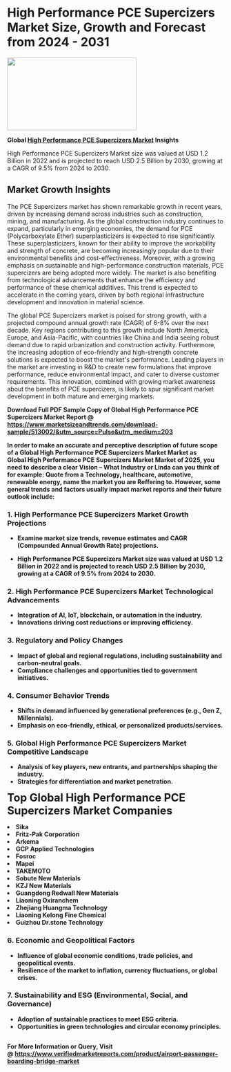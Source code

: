 <H1>High Performance PCE Supercizers Market Size, Growth and Forecast from 2024 - 2031</H1><img class="aligncenter size-medium wp-image-584254" src="https://thirdeyenews.in/wp-content/uploads/2024/09/Global-Market-Research-300x168.jpeg" alt="" width="300" height="168" /><p><strong>Global&nbsp;<a href="https://www.marketsizeandtrends.com/download-sample/513002/&amp;utm_source=Pulse&amp;utm_medium=203">High Performance PCE Supercizers Market</a> Insights</strong></p><p>High Performance PCE Supercizers Market size was valued at USD 1.2 Billion in 2022 and is projected to reach USD 2.5 Billion by 2030, growing at a CAGR of 9.5% from 2024 to 2030.</p><p><h2>Market Growth Insights</h2> <p>The PCE Supercizers market has shown remarkable growth in recent years, driven by increasing demand across industries such as construction, mining, and manufacturing. As the global construction industry continues to expand, particularly in emerging economies, the demand for PCE (Polycarboxylate Ether) superplasticizers is expected to rise significantly. These superplasticizers, known for their ability to improve the workability and strength of concrete, are becoming increasingly popular due to their environmental benefits and cost-effectiveness. Moreover, with a growing emphasis on sustainable and high-performance construction materials, PCE supercizers are being adopted more widely. The market is also benefiting from technological advancements that enhance the efficiency and performance of these chemical additives. This trend is expected to accelerate in the coming years, driven by both regional infrastructure development and innovation in material science.</p> <p><strong></strong></p> <p>The global PCE Supercizers market is poised for strong growth, with a projected compound annual growth rate (CAGR) of 6-8% over the next decade. Key regions contributing to this growth include North America, Europe, and Asia-Pacific, with countries like China and India seeing robust demand due to rapid urbanization and construction activity. Furthermore, the increasing adoption of eco-friendly and high-strength concrete solutions is expected to boost the market's performance. Leading players in the market are investing in R&D to create new formulations that improve performance, reduce environmental impact, and cater to diverse customer requirements. This innovation, combined with growing market awareness about the benefits of PCE supercizers, is likely to spur significant market development in both mature and emerging markets. <p><strong></p><p><span class=""><strong>Download Full PDF Sample Copy of Global High Performance PCE Supercizers Market Report</strong> @ <a href="https://www.marketsizeandtrends.com/download-sample/513002/&amp;utm_source=Pulse&amp;utm_medium=203" target="_blank">https://www.marketsizeandtrends.com/download-sample/513002/&amp;utm_source=Pulse&amp;utm_medium=203</a></span></p><p>In order to make an accurate and perceptive description of future scope of a Global&nbsp;High Performance PCE Supercizers Market Market as Global&nbsp;High Performance PCE Supercizers Market Market of 2025, you need to describe a clear Vision &ndash; What Industry or Linda can you think of for example: Quote from a Technology, healthcare, automotive, renewable energy, name the market you are Reffering to. However, some general trends and factors usually impact market reports and their future outlook include:</p><h3>1.&nbsp;<strong>High Performance PCE Supercizers Market Growth Projections</strong></h3><ul><li>Examine market size trends, revenue estimates and CAGR (Compounded Annual Growth Rate) projections.</li><li><p>High Performance PCE Supercizers Market size was valued at USD 1.2 Billion in 2022 and is projected to reach USD 2.5 Billion by 2030, growing at a CAGR of 9.5% from 2024 to 2030.</p></li></ul><h3>2.&nbsp;<strong>High Performance PCE Supercizers Market Technological Advancements</strong></h3><ul><li>Integration of AI, IoT, blockchain, or automation in the industry.</li><li>Innovations driving cost reductions or improving efficiency.</li></ul><h3>3.&nbsp;<strong>Regulatory and Policy Changes</strong></h3><ul><li>Impact of global and regional regulations, including sustainability and carbon-neutral goals.</li><li>Compliance challenges and opportunities tied to government initiatives.</li></ul><h3>4.&nbsp;<strong>Consumer Behavior Trends</strong></h3><ul><li>Shifts in demand influenced by generational preferences (e.g., Gen Z, Millennials).</li><li>Emphasis on eco-friendly, ethical, or personalized products/services.</li></ul><h3>5.&nbsp;<strong>Global High Performance PCE Supercizers Market Competitive Landscape</strong></h3><ul><li>Analysis of key players, new entrants, and partnerships shaping the industry.</li><li>Strategies for differentiation and market penetration.</li></ul><p data-pm-slice="1 1 []"><span style="color: inherit; font-family: inherit; font-size: 25px;">Top Global High Performance PCE Supercizers Market Companies</span></p><div class="" data-test-id=""><p><li>Sika</li><li> Fritz-Pak Corporation</li><li> Arkema</li><li> GCP Applied Technologies</li><li> Fosroc</li><li> Mapei</li><li> TAKEMOTO</li><li> Sobute New Materials</li><li> KZJ New Materials</li><li> Guangdong Redwall New Materials</li><li> Liaoning Oxiranchem</li><li> Zhejiang Huangma Technology</li><li> Liaoning Kelong Fine Chemical</li><li> Guizhou Dr.stone Technology</li></p></div><h3>6.&nbsp;<strong>Economic and Geopolitical Factors</strong></h3><ul><li>Influence of global economic conditions, trade policies, and geopolitical events.</li><li>Resilience of the market to inflation, currency fluctuations, or global crises.</li></ul><h3>7.&nbsp;<strong>Sustainability and ESG (Environmental, Social, and Governance)</strong></h3><ul><li>Adoption of sustainable practices to meet ESG criteria.</li><li>Opportunities in green technologies and circular economy principles.</li></ul><h2><strong style="font-size: 14px;">For More Information or Query, Visit @&nbsp;</strong><a style="background-color: #ffffff; font-size: 14px;" href="https://www.marketsizeandtrends.com/report/high-performance-pce-supercizers-market/" target="_blank">https://www.verifiedmarketreports.com/product/airport-passenger-boarding-bridge-market</a></h2>
